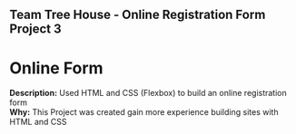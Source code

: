 ## Team Tree House - Online Registration Form Project 3

# Online Form

**Description:** Used HTML and CSS (Flexbox) to build an online registration form  
**Why:** This Project was created gain more experience building sites with HTML and CSS
